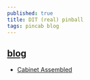 ```yaml
---
published: true
title: DIT (real) pinball
tags: pincab blog
---
```

## [blog](http://pinballchameleon.blogspot.com/2012/12/the-modern-firepower-pinball-project_20.html)

- [Cabinet Assembled](http://pinballchameleon.blogspot.com/2013/01/the-modern-firepower-pinball-project_2906.html)
